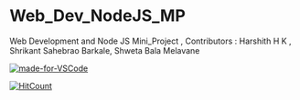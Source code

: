 # Web_Dev_NodeJS_MP
Web Development and Node JS Mini_Project , Contributors : Harshith H K , Shrikant Sahebrao Barkale, Shweta Bala Melavane


[![made-for-VSCode](https://img.shields.io/badge/Made%20for-VSCode-1f425f.svg)](https://code.visualstudio.com/)



[![HitCount](http://hits.dwyl.com/{9900242}/{Web_Dev_NodeJS_MP}.svg)](http://hits.dwyl.com/{username}/{project-name})

